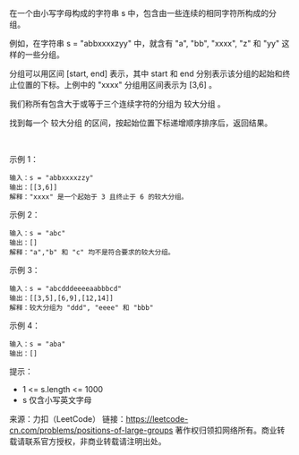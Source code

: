 在一个由小写字母构成的字符串 s 中，包含由一些连续的相同字符所构成的分组。

例如，在字符串 s = "abbxxxxzyy" 中，就含有 "a", "bb", "xxxx", "z" 和 "yy" 这样的一些分组。

分组可以用区间 [start, end] 表示，其中 start 和 end 分别表示该分组的起始和终止位置的下标。上例中的 "xxxx" 分组用区间表示为 [3,6] 。

我们称所有包含大于或等于三个连续字符的分组为 较大分组 。

找到每一个 较大分组 的区间，按起始位置下标递增顺序排序后，返回结果。

 

示例 1：
```
输入：s = "abbxxxxzzy"
输出：[[3,6]]
解释："xxxx" 是一个起始于 3 且终止于 6 的较大分组。
```

示例 2：
```
输入：s = "abc"
输出：[]
解释："a","b" 和 "c" 均不是符合要求的较大分组。
```
示例 3：
```
输入：s = "abcdddeeeeaabbbcd"
输出：[[3,5],[6,9],[12,14]]
解释：较大分组为 "ddd", "eeee" 和 "bbb"
```
示例 4：
```
输入：s = "aba"
输出：[]
```
提示：

- 1 <= s.length <= 1000
- s 仅含小写英文字母

来源：力扣（LeetCode）
链接：https://leetcode-cn.com/problems/positions-of-large-groups
著作权归领扣网络所有。商业转载请联系官方授权，非商业转载请注明出处。
